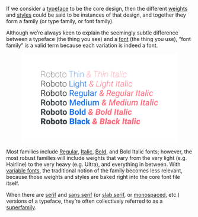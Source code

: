 
If we consider a [typeface](/glossary/typeface) to be the core design, then the different [weights](/glossary/weight) and [styles](/glossary/style) could be said to be instances of that design, and together they form a family (or type family, or font family).

Although we’re always keen to explain the seemingly subtle difference between a typeface (the thing you see) and a [font](/glossary/font) (the thing you use), “font family” is a valid term because each variation is indeed a font.

<figure>

![A specimen for Roboto, showing its six weights from Thin to Black, each with an italic.](images/thumbnail.svg)

</figure>

Most families include [Regular](/glossary/regular_upright), [Italic](/glossary/italic), [Bold](/glossary/bold), and Bold Italic fonts; however, the most robust families will include weights that vary from the very light (e.g. Hairline) to the very heavy (e.g. Ultra), and everything in between. With [variable fonts](/glossary/variable_fonts), the traditional notion of the family becomes less relevant, because those weights and styles are baked right into the core font file itself.

When there are [serif](/glossary/serif) and [sans serif](/glossary/sans_serif) (or [slab serif](/glossary/slab_serif_egyptian_clarendon), or [monospaced](/glossary/monospaced), etc.) versions of a typeface, they’re often collectively referred to as a [superfamily](/glossary/superfamily).